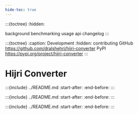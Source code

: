 ```yaml
---
hide-toc: true
---
```


:::{toctree}
:hidden:

background
benchmarking
usage
api
changelog
:::

:::{toctree}
:caption: Development
:hidden:
contributing
GitHub <https://github.com/dralshehri/hijri-converter>
PyPI <https://pypi.org/project/hijri-converter>
:::

# Hijri Converter

:::{include} ../README.md
:start-after: <!-- start description -->
:end-before: <!-- end description -->
:::

:::{include} ../README.md
:start-after: <!-- start summary -->
:end-before: <!-- end summary -->
:::

:::{include} ../README.md
:start-after: <!-- start footer -->
:end-before: <!-- end footer -->
:::
